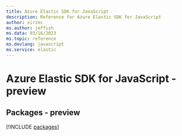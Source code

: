 ```yaml
---
title: Azure Elastic SDK for JavaScript
description: Reference for Azure Elastic SDK for JavaScript
author: xirzec
ms.author: jeffish
ms.data: 03/16/2023
ms.topic: reference
ms.devlang: javascript
ms.service: elastic
---
```

# Azure Elastic SDK for JavaScript - preview
## Packages - preview
[!INCLUDE [packages](elastic-index.md)]